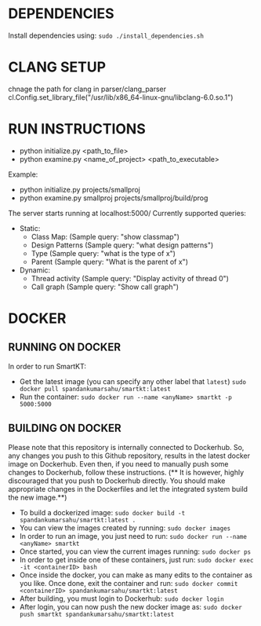 # DEPENDENCIES

Install dependencies using:
	`sudo ./install_dependencies.sh`

# CLANG SETUP

chnage the path for clang in parser/clang_parser
cl.Config.set_library_file("/usr/lib/x86_64-linux-gnu/libclang-6.0.so.1")

# RUN INSTRUCTIONS

* python initialize.py <path_to_file>
* python examine.py <name_of_project> <path_to_executable>

Example:

* python initialize.py projects/smallproj
* python examine.py smallproj projects/smallproj/build/prog

The server starts running at localhost:5000/
Currently supported queries:

* Static:
	* Class Map: (Sample query: "show classmap")
	* Design Patterns (Sample query: "what design patterns")
	* Type (Sample query: "what is the type of x")
	* Parent (Sample query: "What is the parent of x")
* Dynamic:
	* Thread activity (Sample query: "Display activity of thread 0")
	* Call graph (Sample query: "Show call graph")

# DOCKER

## RUNNING ON DOCKER
In order to run SmartKT:
* Get the latest image (you can specify any other label that `latest`)
	`sudo docker pull spandankumarsahu/smartkt:latest`
* Run the container:
	`sudo docker run --name <anyName> smartkt -p 5000:5000`


## BUILDING ON DOCKER

Please note that this repository is internally connected to Dockerhub. So, any changes you push to this Github
repository, results in the latest docker image on Dockerhub. Even then, if you need to manually push some changes
to Dockerhub, follow these instructions. (** It is however, highly discouraged that you push to Dockerhub directly.
You should make appropriate changes in the Dockerfiles and let the integrated system build the new image.**)

* To build a dockerized image:
	`sudo docker build -t spandankumarsahu/smartkt:latest .`
* You can view the images created by running:
	`sudo docker images`
* In order to run an image, you just need to run:
	`sudo docker run --name <anyName> smartkt`
* Once started, you can view the current images running:
	`sudo docker ps`
* In order to get inside one of these containers, just run:	
	`sudo docker exec -it <containerID> bash`
* Once inside the docker, you can make as many edits to the container as you like. Once done, exit the container and run:
	`sudo docker commit <containerID> spandankumarsahu/smartkt:latest`
* After building, you must login to Dockerhub:
	`sudo docker login`
* After login, you can now push the new docker image as:
	`sudo docker push smartkt spandankumarsahu/smartkt:latest`
